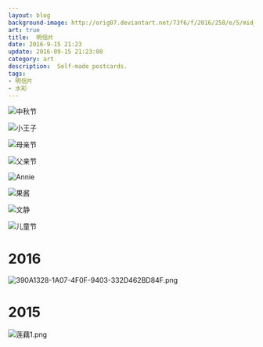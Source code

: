 ```yaml
---
layout: blog
background-image: http://orig07.deviantart.net/73f6/f/2016/258/e/5/mid_autumn_by_sixijinling-dahrypw.jpg
art: true
title:  明信片
date: 2016-9-15 21:23
update: 2016-09-15 21:23:00
category: art
description:  Self-made postcards.
tags:
- 明信片
- 水彩
---
```


![中秋节][9]

![小王子][10]


![母亲节][1]

![父亲节][2]

![Annie][3]

![果酱][4]

![文静][5]

![儿童节][6]




# 2016

![390A1328-1A07-4F0F-9403-332D462BD84F.png](https://s2.loli.net/2022/03/12/ziuOf9bRyFGTag2.png)

# 2015

![莲藕1.png](https://s2.loli.net/2025/08/18/hOmNSBtGs2byIEz.jpg)



  [1]: http://pre09.deviantart.net/e17b/th/pre/i/2016/258/e/d/mother_by_sixijinling-dahs0ri.jpg
  [2]: http://pre06.deviantart.net/ec1f/th/pre/i/2016/258/8/d/father_by_sixijinling-dahs1od.jpg
  [3]: http://img13.deviantart.net/5a27/i/2016/168/e/6/untitled_by_sixijinling-da6nhox.jpg
  [4]: http://pre01.deviantart.net/80bd/th/pre/i/2016/258/3/c/friend_by_sixijinling-dahs1i2.jpg
  [5]: http://pre08.deviantart.net/b968/th/pre/i/2016/258/7/9/sister_by_sixijinling-dahs13x.jpg
  [6]: http://orig12.deviantart.net/b523/f/2016/258/3/2/children_by_sixijinling-dahs3uq.jpg
  [9]: http://orig07.deviantart.net/73f6/f/2016/258/e/5/mid_autumn_by_sixijinling-dahrypw.jpg
  [10]: https://s2.loli.net/2025/08/18/tSbCLJd2KXhQgzo.jpg
